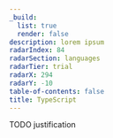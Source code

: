 ```yaml
---
_build:
  list: true
  render: false
description: lorem ipsum
radarIndex: 84
radarSection: languages
radarTier: trial
radarX: 294
radarY: -10
table-of-contents: false
title: TypeScript
---
```


TODO justification
